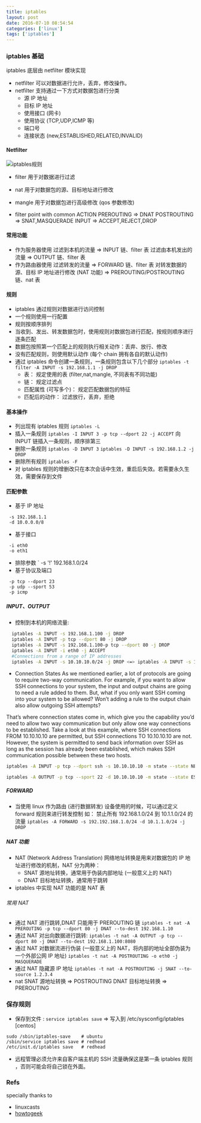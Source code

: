 ```yaml
---
title: iptables
layout: post
date: 2016-07-10 08:54:54
categories: ['linux']
tags: ['iptables']
---
```


### iptables 基础
iptables 底层由 netfilter 模块实现

- netfilter 可以对数据进行允许，丢弃，修改操作。
- netfilter 支持通过一下方式对数据包进行分类
  - 源 IP 地址
  - 目标 IP 地址
  - 使用接口 (网卡)
  - 使用协议 (TCP,UDP,ICMP 等)
  - 端口号
  - 连接状态 (new,ESTABLISHED,RELATED,INVALID)

#### Netfilter

![iptables规则](http://i4.piimg.com/4851/c53954d437866e56.png)

- filter 用于对数据进行过滤
- nat 用于对数据包的源、目标地址进行修改
- mangle 用于对数据包进行高级修改 (qos 参数修改)

- filter point with common ACTION
 PREROUTING  => DNAT
 POSTROUTING => SNAT,MASQUERADE
 INPUT       => ACCEPT,REJECT,DROP

#### 常用功能
- 作为服务器使用
  过滤到本机的流量     => INPUT 链、filter 表
  过滤由本机发出的流量 => OUTPUT 链、filter 表
- 作为路由器使用
  过滤转发的流量                                  => FORWARD 链、filter 表
  对转发数据的源、目标 IP 地址进行修改 (NAT 功能) => PREROUTING/POSTROUTING 链、nat 表

#### 规则
- iptables 通过规则对数据进行访问控制
- 一个规则使用一行配置
- 规则按顺序排列
- 当收到、发出、转发数据包时，使用规则对数据包进行匹配，按规则顺序进行逐条匹配
- 数据包按照第一个匹配上的规则执行相关动作：丢弃、放行、修改
- 没有匹配规则，则使用默认动作 (每个 chain 拥有各自的默认动作)
- 通过 iptables 命令创建一条规则，一条规则包含以下几个部分
  `iptables -t filter -A INPUT -s 192.168.1.1 -j DROP`
  - 表： 规定使用的表 (filter,nat,mangle, 不同表有不同功能)
  - 链： 规定过滤点
  - 匹配属性 (可写多个)： 规定匹配数据包的特征
  - 匹配后的动作： 过滤放行，丢弃，拒绝

#### 基本操作
- 列出现有 iptables 规则
  `iptables -L`
- 插入一条规则
  `iptables -I INPUT 3 -p tcp --dport 22 -j ACCEPT`
  向 INPUT 链插入一条规则，顺序排第三
- 删除一条规则
  `iptables -D INPUT 3`
  `iptables -D INPUT -s 192.168.1.2 -j DROP`
- 删除所有规则
  `iptables -F`
- 对 iptables 规则的增删改只在本次会话中生效，重启后失效。若需要永久生效，需要保存到文件

#### 匹配参数
- 基于 IP 地址
```
 -s 192.168.1.1
 -d 10.0.0.0/8
```
- 基于接口
```
 -i eth0
 -o eth1
```
- 排除参数
` -s '!' 192.168.1.0/24
- 基于协议及端口
```
 -p tcp --dport 23
 -p udp --sport 53
 -p icmp
```

##### INPUT、OUTPUT

- 控制到本机的网络流量:
```bash
  iptables -A INPUT -s 192.168.1.100 -j DROP
  iptables -A INPUT -p tcp --dport 80 -j DROP
  iptables -A INPUT -s 192.168.1.100-p tcp --dport 80 -j DROP
  iptables -A INPUT -i eth0 -j ACCEPT
  #Connections from a range of IP addresses
  iptables -A INPUT -s 10.10.10.0/24 -j DROP <=> iptables -A INPUT -s 10.10.10.0/255.255.255.0 -j DROP
```
- Connection States
As we mentioned earlier, a lot of protocols are going to require two-way communication. For example, if you want to allow SSH connections to your system, the input and output chains are going to need a rule added to them. But, what if you only want SSH coming into your system to be allowed? Won’t adding a rule to the output chain also allow outgoing SSH attempts?

That’s where connection states come in, which give you the capability you’d need to allow two way communication but only allow one way connections to be established. Take a look at this example, where SSH connections FROM 10.10.10.10 are permitted, but SSH connections TO 10.10.10.10 are not. However, the system is permitted to send back information over SSH as long as the session has already been established, which makes SSH communication possible between these two hosts.
```bash
iptables -A INPUT -p tcp --dport ssh -s 10.10.10.10 -m state --state NEW,ESTABLISHED -j ACCEPT

iptables -A OUTPUT -p tcp --sport 22 -d 10.10.10.10 -m state --state ESTABLISHED -j ACCEPT
```


##### FORWARD
- 当使用 linux 作为路由 (进行数据转发) 设备使用的时候，可以通过定义 forward 规则来进行转发控制
如：
  禁止所有 192.168.1.0/24 到 10.1.1.0/24 的流量
  `iptables -A FORWARD -s 192.192.168.1.0/24 -d 10.1.1.0/24 -j DROP`

##### NAT 功能
- NAT (Network Address Translation) 网络地址转换是用来对数据包的 IP 地址进行修改的机制，NAT 分为两种：
  - SNAT 源地址转换，通常用于伪装内部地址 (一般意义上的 NAT)
  - DNAT 目标地址转换，通常用于跳转
- iptables 中实现 NAT 功能的是 NAT 表

###### 常用 NAT
- 通过 NAT 进行跳转,DNAT 只能用于 PREROUTING 链
`iptables -t nat -A PREROUTING -p tcp --dport 80 -j DNAT --to-dest 192.168.1.10`
- 通过 NAT 对出向数据进行跳转:
`iptables -t nat -A OUTPUT -p tcp --dport 80 -j DNAT --to-dest 192.168.1.100:8080`
- 通过 NAT 对数据流进行伪装
(一般意义上的 NAT，将内部的地址全部伪装为一个外部公网 IP 地址)
`iptables -t nat -A POSTROUTING -o eth0 -j MASQUERADE`
- 通过 NAT 隐藏源 IP 地址
`iptables -t nat -A POSTROUTING -j SNAT --to-source 1.2.3.4`
- nat
  SNAT 源地址转换   => POSTROUTING
  DNAT 目标地址转换 => PREROUTING
### 保存规则
- 保存到文件 : `service iptables save` => 写入到 /etc/sysconfig/iptables [centos]
```
sudo /sbin/iptables-save    # ubuntu
/sbin/service iptables save # redhead
/etc/init.d/iptables save   # redhead
```
- 远程管理必须允许来自客户端主机的 SSH 流量确保这是第一条 iptables 规则
，否则可能会将自己锁在外面。


### Refs
specially thanks to
 - linuxcasts
 - [howtogeek](http://www.howtogeek.com/177621/the-beginners-guide-to-iptables-the-linux-firewall/)
